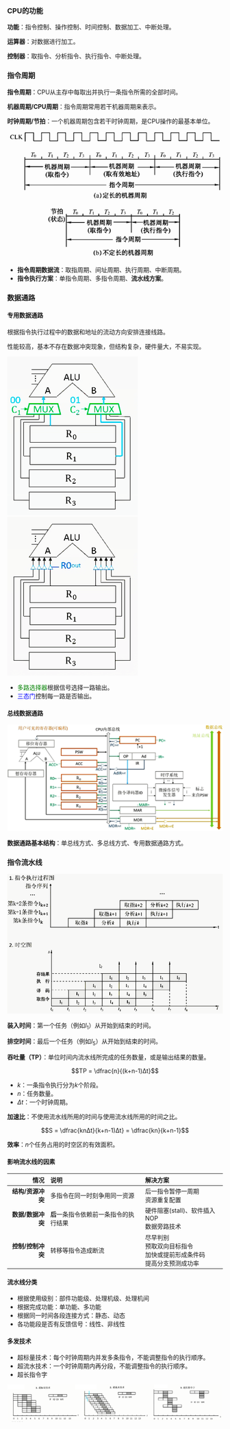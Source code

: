 
### CPU的功能

**功能**：指令控制、操作控制、时间控制、数据加工、中断处理。

**运算器**：对数据进行加工。

**控制器**：取指令、分析指令、执行指令、中断处理。

### 指令周期

**指令周期**：CPU从主存中每取出并执行一条指令所需的全部时间。

**机器周期/CPU周期**：指令周期常用若干机器周期来表示。

**时钟周期/节拍**：一个机器周期包含若干时钟周期，是CPU操作的最基本单位。

![指令周期](images/cpu/指令周期.png)

- **指令周期数据流**：取指周期、间址周期、执行周期、中断周期。
- **指令执行方案**：单指令周期、多指令周期、**流水线方案**。

### 数据通路

#### 专用数据通路

根据指令执行过程中的数据和地址的流动方向安排连接线路。

性能较高，基本不存在数据冲突现象，但结构复杂，硬件量大，不易实现。

<img alt="多路选择器" src="images/cpu/多路选择器.png" />
<img alt="三态门" src="images/cpu/三态门.png" />

- <span style="color: green">多路选择器</span>根据信号选择一路输出。
- <span style="color: blue">三态门</span>控制每一路是否输出。

#### 总线数据通路

<img alt="总线" src="images/cpu/总线.png" />

**数据通路基本结构**：单总线方式、多总线方式、专用数据通路方式。

### 指令流水线

<img alt="指令流水线" src="images/cpu/指令流水线.png" />

**装入时间**：第一个任务（例如$I_1$）从开始到结束的时间。

**排空时间**：最后一个任务（例如$I_5$）从开始到结束的时间。

**吞吐量（TP）**：单位时间内流水线所完成的任务数量，或是输出结果的数量。

$$TP = \dfrac{n}{(k+n-1)Δt}$$

- $k$：一条指令执行分为$k$个阶段。
- $n$：任务数量。
- $Δt$：一个时钟周期。

**加速比**：不使用流水线所用的时间与使用流水线所用的时间之比。

$$S = \dfrac{knΔt}{k+n-1)Δt} = \dfrac{kn}{k+n-1}$$

**效率**：$n$个任务占用的时空区的有效面积。

#### 影响流水线的因素

|              情况 | 说明                                   | 解决方案                                                     |
| ----------------: | :------------------------------------- | :----------------------------------------------------------- |
| **结构/资源冲突** | 多指令在同一时刻争用同一资源           | 后一指令暂停一周期<br>资源重复配置                           |
| **数据/数据冲突** | **后**一条指令依赖前一条指令的执行结果 | 硬件阻塞(stall)、软件插入NOP<br/>数据旁路技术                |
| **控制/控制冲突** | 转移等指令造成断流                     | 尽早判别<br/>预取双向目标指令<br/>加快或提前形成条件码<br/>提高分支预测成功率 |

#### 流水线分类

- 根据使用级别：部件功能级、处理机级、处理机间
- 根据完成功能：单功能、多功能
- 根据同一时间各段连接方式：静态、动态
- 各功能段是否有反馈信号：线性、非线性

#### 多发技术

- 超标量技术：每个时钟周期内并发多条指令，不能调整指令的执行顺序。
- 超流水技术：一个时钟周期内再分段，不能调整指令的执行顺序。
- 超长指令字

<img alt="指令多发" src="images/cpu/指令多发.png" />
